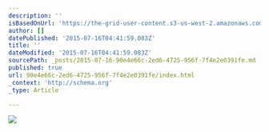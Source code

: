```yaml
---
description: ''
isBasedOnUrl: 'https://the-grid-user-content.s3-us-west-2.amazonaws.com/8c9b7c9a-bc74-4fd7-946d-46dc85c857bd.jpg'
author: []
datePublished: '2015-07-16T04:41:59.083Z'
title: ''
dateModified: '2015-07-16T04:41:59.083Z'
sourcePath: _posts/2015-07-16-90e4e66c-2ed6-4725-956f-7f4e2e0391fe.md
published: true
url: 90e4e66c-2ed6-4725-956f-7f4e2e0391fe/index.html
_context: 'http://schema.org'
_type: Article

---
```

![](https://the-grid-user-content.s3-us-west-2.amazonaws.com/8c9b7c9a-bc74-4fd7-946d-46dc85c857bd.jpg)